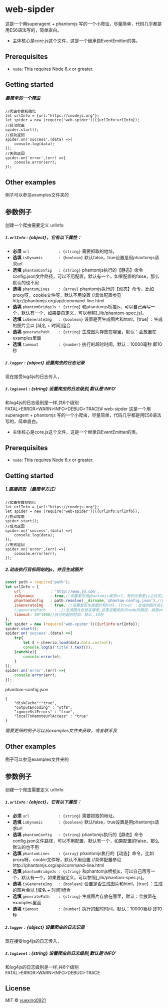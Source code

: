 # web-sipder
这是一个用superagent + phantomjs 写的一个小爬虫，尽量简单，代码几乎都是用ES6语法写的，简单直白。


* 主体核心是core.js这个文件，这是一个继承自EventEmitter的类。

Prerequisites
-------------

- `node`: This requires Node 6.x or greater.

Getting started
---------------
##### 最简单的一个爬虫
```
//爬虫参数初始化
let urlInfo = {url:"https://cnodejs.org"};
let spider = new (require('web-spider'))({urlInfo:urlInfo});
//启动爬虫
spider.start();
//成功返回
spider.on('success',(data) =>{
	console.log(data);
});
//失败返回
spider.on('error',(err) =>{
	console.error(err);
});

```


Other examples
-------------
例子可以参见examples文件夹的

参数例子
----
创建一个爬虫需要定义 urlInfo
##### `1.urlInfo` : {object}，它有以下属性：
- **必须** `url             : {string}` 需要抓取的地址。
- **选填** `isDynamic       : {boolean}` 默认false，true设置是用phantomjs请求url
- **选填** `phantomConfig   : {string}`  phantomjs执行的【静态】命令config.json文件路径，可以不用配置，默认有一个，如果配置的false，那么默认的也不用
- **选填** `phantomLines    : {array}`  phantomjs执行的【动态】命令，比如proxy呀，cookie文件呀，默认不用设置 //具体配置参见http://phantomjs.org/api/command-line.html
- **选填** `phantomBridgeJs : {string}` 和phantomjs桥接js，可以自己再写一个，默认有一个，如果要自定义，可以参照[_lib/phantom-spec.js]。
- **选填** `isGenerateImg   : {boolean}` 设置是否生成图片和html，[true] ：生成的图片会以 [域名 + 时间]组合
- **选填** `generatePath    : {string}` 生成图片存放在哪里，默认：会放置在examples里面
- **选填** `tiemout         : {number}` 执行的超时时间，默认：10000毫秒 即10秒

##### `2.logger` : {object} 设置爬虫的日志记录
现在接受log4js的日志传入，

##### `3.logLevel` : {string} 设置爬虫的日志级别,默认是'INFO'
和log4js的日志级别是一样,共6个级别FATAL>ERROR>WARN>INFO>DEBUG>TRACE# web-sipder
这是一个用superagent + phantomjs 写的一个小爬虫，尽量简单，代码几乎都是用ES6语法写的，简单直白。


* 主体核心是core.js这个文件，这是一个继承自EventEmitter的类。

Prerequisites
-------------

- `node`: This requires Node 6.x or greater.

Getting started
---------------
##### 1.直接抓取 （最简单方式）
```
//爬虫参数初始化
let urlInfo = {url:"https://cnodejs.org"};
let spider = new (require('web-spider'))({urlInfo:urlInfo});
//启动爬虫
spider.start();
//成功返回
spider.on('success',(data) =>{
	console.log(data);
});
//失败返回
spider.on('error',(err) =>{
	console.error(err);
});

```
##### 2.动态执行目标网站的js，并且生成图片 

``` javascript
const path = require('path');
let urlInfo = {
	url             : 'http://www.jd.com',
	isDynamic       : true,//设置是否用phantomjs请求url，有的元素是js之后完之后才会出现
	phantomConfig   : path.resolve(__dirname,'phantom-config.json'),//phantomjs执行的【静态】命令config.json文件路径，可以不用配置，默认有一个，如果配置的false，那么默认的也不用
	isGenerateImg   : true, //设置是否生成图片和html，[true] ：生成的图片会以 [域名 + 时间]组合
	//generatePath    : ,//生成图片存放在哪里,这里设置成执行node的路径，就是examples，默认：会放置在执行的根目录下
	timeout: 30*1000//执行的超时时间，默认：10秒
};
let spider = new (require('web-spider'))({urlInfo:urlInfo});
spider.start();
spider.on('success',(data) =>{
	try{
		let $ = cheerio.load(data.data.content);
		console.log($('title').text());
	}catch(e){
		console.error(e);
	}
});
spider.on('error',(err) =>{
	console.error(err);
});
```
phantom-config.json
```
{
	"diskCache":"true",
	"outputEncoding" : "utf8",
	"ignoreSslErrors" : "true",
	"localToRemoteUrlAccess" : "true"
}
```

*需要更细的例子可以从examples文件夹获取，或者联系我*


Other examples
-------------
例子可以参见examples文件夹的

参数例子
----
创建一个爬虫需要定义 urlInfo
##### `1.urlInfo` : {object}，它有以下属性：
- **必须** `url             : {string}` 需要抓取的地址。
- **选填** `isDynamic       : {boolean}` 默认false，true设置是用phantomjs请求url
- **选填** `phantomConfig   : {string}`  phantomjs执行的【静态】命令config.json文件路径，可以不用配置，默认有一个，如果配置的false，那么默认的也不用
- **选填** `phantomLines    : {array}`  phantomjs执行的【动态】命令，比如proxy呀，cookie文件呀，默认不用设置 //具体配置参见http://phantomjs.org/api/command-line.html
- **选填** `phantomBridgeJs : {string}` 和phantomjs桥接js，可以自己再写一个，默认有一个，如果要自定义，可以参照[_lib/phantom-spec.js]。
- **选填** `isGenerateImg   : {boolean}` 设置是否生成图片和html，[true] ：生成的图片会以 [域名 + 时间]组合
- **选填** `generatePath    : {string}` 生成图片存放在哪里，默认：会放置在examples里面
- **选填** `tiemout         : {number}` 执行的超时时间，默认：10000毫秒 即10秒

##### `2.logger` : {object} 设置爬虫的日志记录
现在接受log4js的日志传入，

##### `3.logLevel` : {string} 设置爬虫的日志级别,默认是'INFO'
和log4js的日志级别是一样,共6个级别FATAL>ERROR>WARN>INFO>DEBUG>TRACE


## License

MIT © [yuexing0921](https://yuexing0921.github.io)
